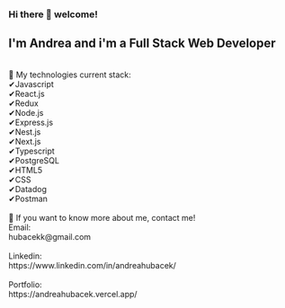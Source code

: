 ### Hi there 👋 welcome!

## I'm Andrea and i'm a Full Stack Web Developer
<br>
🔸️ My technologies current stack:
<br>
✔Javascript
<br>
✔React.js
<br>
✔Redux
<br>
✔Node.js
<br>
✔Express.js
<br>
✔Nest.js
<br>
✔Next.js
<br>
✔Typescript
<br>
✔PostgreSQL
<br>
✔HTML5
<br>
✔CSS
<br>
✔Datadog
<br>
✔Postman
<br>
<br>
🔸️ If you want to know more about me, contact me!
<br>
Email:
<br>
hubacekk@gmail.com
<br>
<br>
Linkedin:
<br>
https://www.linkedin.com/in/andreahubacek/
<br>
<br>
Portfolio:
<br>
https://andreahubacek.vercel.app/
<br>
<br>

